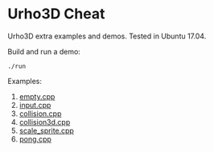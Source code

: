 # Urho3D Cheat

Urho3D extra examples and demos. Tested in Ubuntu 17.04.

Build and run a demo:

    ./run

Examples:

1. [empty.cpp](empty.cpp)
1. [input.cpp](input.cpp)
1. [collision.cpp](collision.cpp)
1. [collision3d.cpp](collision3d.cpp)
1. [scale_sprite.cpp](scale_sprite.cpp)
1. [pong.cpp](pong.cpp)

